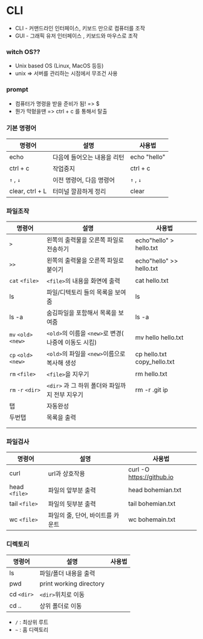 # CLI

- CLI - 커맨드라인 인터페이스, 키보드 만으로 컴퓨터를 조작
- GUI - 그래픽 유저 인터페이스 , 키보드와 마우스로 조작

### witch OS??

- Unix based OS (Linux, MacOS 등등)
- unix => 서버를 관리하는 시점에서 무조건 사용

### prompt

- 컴퓨터가 명령을 받을 준비가 됨! => $ 
- 뭔가 막혔을땐 => ctrl + c 를 통해서 탈출

### 기본 명령어

| 명령어          | 설명                        | 사용법       |
| --------------- | --------------------------- | ------------ |
| echo            | 다음에 들어오는 내용을 리턴 | echo "hello" |
| ctrl + c        | 작업중지                    | ctrl + c     |
| `↑` , `↓`       | 이전 명령어, 다음 명령어    | `↑` , `↓`    |
| clear, ctrl + L | 터미널 깔끔하게 정리        | clear        |

### 파일조작

| 명령어                | 설명                                                 | 사용법                      |
| --------------------- | ---------------------------------------------------- | --------------------------- |
| `>`                   | 왼쪽의 출력물을 오른쪽 파일로 전송하기               | echo"hello" > hello.txt     |
| `>>`                  | 왼쪽의 출력물을 오른쪽 파일로 붙이기                 | echo"hello" >> hello.txt    |
| `cat` `<file>`        | `<file>`의 내용을 화면에 출력                        | cat hello.txt               |
| ls                    | 파일/디텍토리 들의 목록을 보여줌                     | ls                          |
| ls -a                 | 숨김파일을 포함해서 목록을 보여줌                    | ls -a                       |
| `mv`  `<old>` `<new>` | `<old>`의 이름을 `<new>`로 변경( 나중에 이동도 시킴) | mv hello hello.txt          |
| `cp`  `<old>` `<new>` | `<old>`의 파일을 `<new>`이름으로 복사해 생성         | cp hello.txt copy_hello.txt |
| `rm` `<file>`         | `<file>`을 지우기                                    | rm hello.txt                |
| `rm` `-r` `<dir>`     | `<dir>` 과 그 하위 폴더와 파일까지 전부 지우기       | rm -r .git ip               |
| 탭                    | 자동완성                                             |                             |
| 두번탭                | 목록을 출력                                          |                             |
|                       |                                                      |                             |
|                       |                                                      |                             |

### 파일검사

| 명령어        | 설명                             | 사용법                    |
| ------------- | -------------------------------- | ------------------------- |
| curl          | url과 상호작용                   | curl -O https://github.io |
| head `<file>` | 파일의 앞부분 출력               | head bohemian.txt         |
| tail `<file>` | 파일의 뒷부분 출력               | tail bohemian.txt         |
| wc `<file>`   | 파일의 줄, 단어, 바이트를 카운트 | wc bohemain.txt           |

### 디렉토리

| 명령어     | 설명                    | 사용법 |
| ---------- | ----------------------- | ------ |
| ls         | 파일/폴더 내용을 출력   |        |
| pwd        | print working directory |        |
| cd `<dir>` | `<dir>`위치로 이동      |        |
| cd ..      | 상위 폴더로 이동        |        |

- `/` : 최상위 루트
- `~` : 홈 디렉토리 